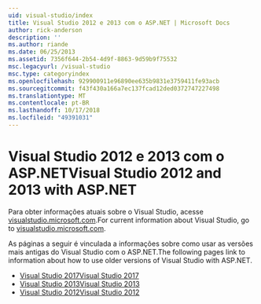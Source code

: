 ```yaml
---
uid: visual-studio/index
title: Visual Studio 2012 e 2013 com o ASP.NET | Microsoft Docs
author: rick-anderson
description: ''
ms.author: riande
ms.date: 06/25/2013
ms.assetid: 7356f644-2b54-4d9f-8863-9d59b9f75532
msc.legacyurl: /visual-studio
msc.type: categoryindex
ms.openlocfilehash: 929900911e96890ee635b9831e3759411fe93acb
ms.sourcegitcommit: f43f430a166a7ec137fcad12ded0372747227498
ms.translationtype: MT
ms.contentlocale: pt-BR
ms.lasthandoff: 10/17/2018
ms.locfileid: "49391031"
---
```

# <a name="visual-studio-2012-and-2013-with-aspnet"></a><span data-ttu-id="2f5c5-102">Visual Studio 2012 e 2013 com o ASP.NET</span><span class="sxs-lookup"><span data-stu-id="2f5c5-102">Visual Studio 2012 and 2013 with ASP.NET</span></span>

<span data-ttu-id="2f5c5-103">Para obter informações atuais sobre o Visual Studio, acesse [visualstudio.microsoft.com](https://visualstudio.microsoft.com).</span><span class="sxs-lookup"><span data-stu-id="2f5c5-103">For current information about Visual Studio, go to [visualstudio.microsoft.com](https://visualstudio.microsoft.com).</span></span>

<span data-ttu-id="2f5c5-104">As páginas a seguir é vinculada a informações sobre como usar as versões mais antigas do Visual Studio com o ASP.NET.</span><span class="sxs-lookup"><span data-stu-id="2f5c5-104">The following pages link to information about how to use older versions of Visual Studio with ASP.NET.</span></span>

- [<span data-ttu-id="2f5c5-105">Visual Studio 2017</span><span class="sxs-lookup"><span data-stu-id="2f5c5-105">Visual Studio 2017</span></span>](overview/2017/index.md)
- [<span data-ttu-id="2f5c5-106">Visual Studio 2013</span><span class="sxs-lookup"><span data-stu-id="2f5c5-106">Visual Studio 2013</span></span>](overview/2013/index.md)
- [<span data-ttu-id="2f5c5-107">Visual Studio 2012</span><span class="sxs-lookup"><span data-stu-id="2f5c5-107">Visual Studio 2012</span></span>](overview/2012/index.md)
